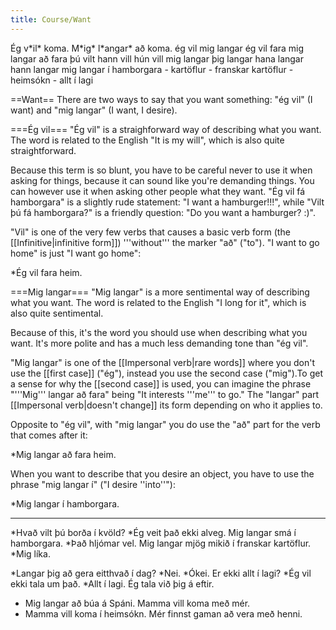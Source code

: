 ```yaml
---
title: Course/Want
---
```

<vocabulary>
Ég v*il* koma.
M*ig* l*angar* að koma.
ég vil
mig langar
ég vil fara
mig langar að fara
þú vilt
hann vill
hún vill
mig langar
þig langar
hana langar
hann langar
mig langar í hamborgara
- kartöflur
- franskar kartöflur
- heimsókn
- allt í lagi
</vocabulary>

==Want==
There are two ways to say that you want something: "ég vil" (I want) and "mig langar" (I want, I desire).

===Ég vil===
"Ég vil" is a straighforward way of describing what you want. The word is related to the English "It is my will", which is also quite straightforward.

Because this term is so blunt, you have to be careful never to use it when asking for things, because it can sound like you're demanding things. You can however use it when asking other people what they want. "Ég vil fá hamborgara" is a slightly rude statement: "I want a hamburger!!!", while "Vilt þú fá hamborgara?" is a friendly question: "Do you want a hamburger? :)".

"Vil" is one of the very few verbs that causes a basic verb form (the [[Infinitive|infinitive form]]) '''without''' the marker "að" ("to"). "I want to go home" is just "I want go home":

*Ég vil fara heim.

===Mig langar===
"Mig langar" is a more sentimental way of describing what you want. The word is related to the English "I long for it", which is also quite sentimental.

Because of this, it's the word you should use when describing what you want. It's more polite and has a much less demanding tone than "ég vil".

"Mig langar" is one of the [[Impersonal verb|rare words]] where you don't use the [[first case]] ("ég"), instead you use the second case ("mig").<note>To get a sense for why the [[second case]] is used, you can imagine the phrase "'''Mig''' langar að fara" being "It interests '''me''' to go."</note> The "langar" part [[Impersonal verb|doesn't change]] its form depending on who it applies to.

Opposite to "ég vil", with "mig langar" you do use the "að" part for the verb that comes after it:

*Mig langar að fara heim.

When you want to describe that you desire an object, you have to use the phrase "mig langar í" ("I desire ''into''"):

*Mig langar í hamborgara.

***

*Hvað vilt þú borða í kvöld?
*Ég veit það ekki alveg. Mig langar smá í hamborgara.
*Það hljómar vel. Mig langar mjög mikið í franskar kartöflur.
*Mig líka.

*Langar þig að gera eitthvað í dag?
*Nei.
*Ókei. Er ekki allt í lagi?
*Ég vil ekki tala um það.
*Allt í lagi. Ég tala við þig á eftir.

* Mig langar að búa á Spáni. Mamma vill koma með mér.
* Mamma vill koma í heimsókn. Mér finnst gaman að vera með henni.

